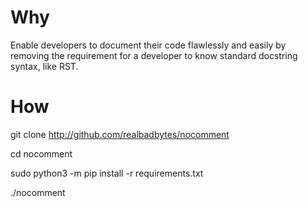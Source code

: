 # Why

Enable developers to document their code flawlessly and easily by removing the requirement for a developer to know standard docstring syntax, like RST.

# How

git clone http://github.com/realbadbytes/nocomment

cd nocomment

sudo python3 -m pip install -r requirements.txt

./nocomment
